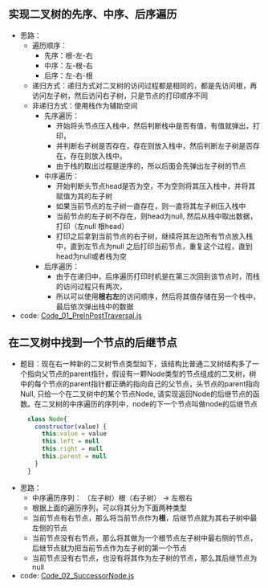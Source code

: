 ## 实现二叉树的先序、中序、后序遍历
- 思路：
    - 遍历顺序：
        - 先序：根-左-右
        - 中序：左-根-右
        - 后序：左-右-根
    - 递归方式：递归方式对二叉树的访问过程都是相同的，都是先访问根，再访问左子树，然后访问右子树，只是节点的打印顺序不同
    - 非递归方式：使用栈作为辅助空间
        - 先序遍历：
            - 开始将头节点压入栈中，然后判断栈中是否有值，有值就弹出，打印，
            - 并判断右子树是否存在，存在则放入栈中，然后判断左子树是否存在，存在则放入栈中。
            - 由于栈的取出过程是逆序的，所以后面会先弹出左子树的节点
        - 中序遍历：
            - 开始判断头节点head是否为空，不为空则将其压入栈中，并将其赋值为其的左子树
            - 如果当前节点的左子树一直存在，则一直将其左子树压入栈中
            - 当前节点的左子树不存在，则head为null, 然后从栈中取出数据，打印（左null 根head）
            - 打印之后拿到当前节点的右子树，继续将其左边所有节点放入栈中，直到左节点为null 之后打印当前节点，重复这个过程，直到head为null或者栈为空
        - 后序遍历：
            - 由于在递归中，后序遍历打印时机是在第三次回到该节点时，而栈的访问过程只有两次，
            - 所以可以使用**根右左**的访问顺序，然后将其值存储在另一个栈中，最后依次弹出栈中的数据
- code: [Code_01_PreInPostTraversal.js](Code_01_PreInPostTraversal.js)

## 在二叉树中找到一个节点的后继节点
- 题目：现在右一种新的二叉树节点类型如下，该结构比普通二叉树结构多了一个指向父节点的parent指针，假设有一颗Node类型的节点组成的二叉树，树中的每个节点的parent指针都正确的指向自己的父节点，头节点的parent指向Null, 只给一个在二叉树中的某个节点Node, 请实现返回Node的后继节点的函数。在二叉树的中序遍历的序列中，node的下一个节点叫做node的后继节点
    ```js
      class Node{
        constructor(value) {
          this.value = value
          this.left = null
          this.right = null
          this.parent = null
        }
      }
    ```
- 思路：
    - 中序遍历序列： （左子树）根（右子树） -> 左根右
    - 根据上面的遍历序列，可以将其分为下面两种类型
    - 当前节点有右节点，那么将当前节点作为**根**，后继节点就为其右子树中最左侧的节点
    - 当前节点没有右节点，那么将其做为一个根节点左子树中最右侧的节点，后继节点就为把当前节点作为左子树的第一个节点
    - 当前节点没有右节点，也没有将其作为左子树的节点，那么其后继节点为 null
- code: [Code_02_SuccessorNode.js](Code_02_SuccessorNode.js)